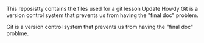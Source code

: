 This reposistty contains the files used for a git lesson
Update
Howdy
Git is a version control system that prevents us from having the "final doc" problem.

Git is a version control system that prevents us from having the "final doc" problme.

